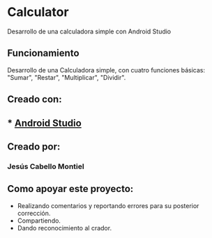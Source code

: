 # Calculator

Desarrollo de una calculadora simple con Android Studio

## Funcionamiento 

Desarrollo de una Calculadora simple, con cuatro funciones básicas: "Sumar", "Restar", "Multiplicar", "Dividir".

## Creado con:

## * [Android Studio](https://developer.android.com/studio)

## Creado por:

### Jesús Cabello Montiel

## Como apoyar este proyecto:

* Realizando comentarios y reportando errores para su posterior corrección.
* Compartiendo.
* Dando reconocimiento al crador.
